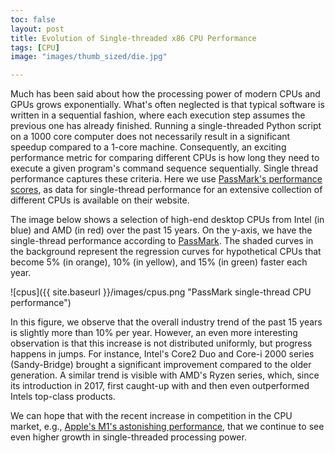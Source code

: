 ```yaml
---
toc: false
layout: post
title: Evolution of Single-threaded x86 CPU Performance
tags: [CPU]
image: "images/thumb_sized/die.jpg"

---
```


Much has been said about how the processing power of modern CPUs and GPUs grows exponentially. 
What's often neglected is that typical software is written in a sequential fashion, where each execution step assumes the previous one has already finished. 
Running a single-threaded Python script on a 1000 core computer does not necessarily result in a significant speedup compared to a 1-core machine.
Consequently, an exciting performance metric for comparing different CPUs is how long they need to execute a given program's command sequence sequentially.
Single thread performance captures these criteria. 
Here we use [PassMark's performance scores](https://www.passmark.com/), as data for single-thread performance for an extensive collection of different CPUs is available on their website. 

The image below shows a selection of high-end desktop CPUs from Intel (in blue) and AMD (in red) over the past 15 years. On the y-axis, we have the single-thread performance according to [PassMark](https://www.passmark.com/).
The shaded curves in the background represent the regression curves for hypothetical CPUs that become 5% (in orange), 10% (in yellow), and 15% (in green) faster each year.

![cpus]({{ site.baseurl }}/images/cpus.png "PassMark single-thread CPU performance")

In this figure, we observe that the overall industry trend of the past 15 years is slightly more than 10% per year. 
However, an even more interesting observation is that this increase is not distributed uniformly, but progress happens in jumps.
For instance, Intel's Core2 Duo and Core-i 2000 series (Sandy-Bridge) brought a significant improvement compared to the older generation. A similar trend is visible with AMD's Ryzen series, which, since its introduction in 2017, first caught-up with and then even outperformed Intels top-class products.

We can hope that with the recent increase in competition in the CPU market, e.g., [Apple's M1's astonishing performance](https://www.anandtech.com/show/16252/mac-mini-apple-m1-tested/2), that we continue to see even higher growth in single-threaded processing power.
